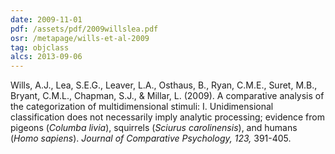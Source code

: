 ```yaml
---
date: 2009-11-01
pdf: /assets/pdf/2009willslea.pdf
osr: /metapage/wills-et-al-2009
tag: objclass
alcs: 2013-09-06
---
```


Wills, A.J., Lea, S.E.G., Leaver, L.A., Osthaus, B., Ryan, C.M.E., Suret, M.B., Bryant, C.M.L., Chapman, S.J., & Millar, L. (2009). A comparative analysis of the categorization of multidimensional stimuli: I. Unidimensional classification does not necessarily imply analytic processing; evidence from pigeons (_Columba livia_), squirrels (_Sciurus carolinensis_), and humans (_Homo sapiens_). _Journal of Comparative Psychology, 123,_ 391-405. 


